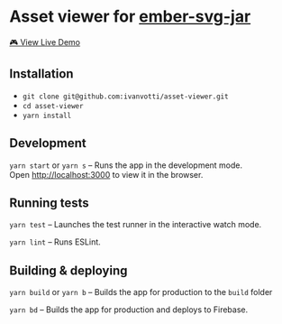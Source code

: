 <h1>Asset viewer for <a href="https://github.com/ivanvotti/ember-svg-jar">ember-svg-jar</a></h1>
<a href="https://svgjar-demo.web.app">🎮 View Live Demo</a>

## Installation

- `git clone git@github.com:ivanvotti/asset-viewer.git`
- `cd asset-viewer`
- `yarn install`

## Development

`yarn start` or `yarn s` – Runs the app in the development mode.<br>
Open [http://localhost:3000](http://localhost:3000) to view it in the browser.

## Running tests

`yarn test` – Launches the test runner in the interactive watch mode.

`yarn lint` – Runs ESLint.

## Building & deploying

`yarn build` or `yarn b` – Builds the app for production to the `build` folder

`yarn bd` – Builds the app for production and deploys to Firebase.
